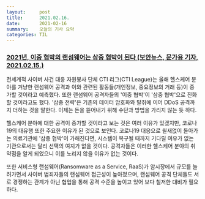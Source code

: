 ```yaml
---
layout:     post
title:      2021.02.16.
date:       2021-02-16
summary:	오늘의 기사 요약
categories: TIL
---
```


### [2021년, 이중 협박의 랜섬웨어는 삼중 협박이 된다 (보안뉴스, 문가용 기자, 2021.02.15.)](https://www.boannews.com/media/view.asp?idx=94899)

전세계적 사이버 사건 대응 자원봉사 단체 CTI 리그(CTI League)는 올해 헬스케어 분야를 겨냥한 랜섬웨어 공격과 이와 관련된 활동들(개인정보, 중요정보의 거래 등)이 증가할 것이라고 예측했다. 또한 랜섬웨어 공격자들의 '이중 협박'이 '삼중 협박'으로 진화할 것이라고도 했다. '삼중 전략'은 기존의 데이터 암호화와 탈취에 이어 DDoS 공격까지 더하는 것을 말한다. 이제는 돈을 뜯어내기 위해 수단과 방법을 가리지 않는 듯 하다.

헬스케어 분야에 대한 공격이 증가할 것이라고 보는 것은 여러 이유가 있겠지만, 코로나19의 대유행 또한 주요한 이유가 된 것으로 보인다. 코로나19 대응으로 쉴새없이 돌아가는 의료기관에 '삼중 협박'이 가해진다면, 시스템이 복구될 때까지 기다릴 여유가 없는 기관으로서는 달리 선택의 여지가 없을 것이다. 공격자들은 이러한 헬스케어 분야의 취약점을 알게 되었으니 이를 노리지 않을 이유가 없는 것이다.

또한 서비스형 랜섬웨어(Ransomware as a Service, RaaS)가 암시장에서 규모를 늘려가면서 사이버 범죄자들의 랜섬웨어 접근성이 높아졌으며, 랜섬웨어 공격 단체들도 서로 경쟁하는 관계가 아닌 협업을 통해 공격 수준을 높이고 있어 보다 철저한 대비가 필요하다. 